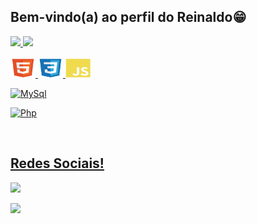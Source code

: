 ## Bem-vindo(a) ao perfil do Reinaldo😁

 <div>
   <a href="https://github.com/reinaldo-ss">
   <img height="180em" src="https://github-readme-stats.vercel.app/api?username=reinaldo-ss&show_icons=true&theme=tokyonight&include_all_commits=true&count_private=true"/>
   <img height="180em" src="https://github-readme-stats.vercel.app/api/top-langs/?username=reinaldo-ss&layout=compact&langs_count=6&theme=tokyonight"/>
</div>
     <br>
<div>
  
  <img align="" alt="HTML" height="30" width="40" src="https://raw.githubusercontent.com/devicons/devicon/master/icons/html5/html5-original.svg">
  
  <img align="" alt="CSS" height="30" width="40" src="https://raw.githubusercontent.com/devicons/devicon/master/icons/css3/css3-original.svg">  
  
  <img align="" alt="Js" height="30" width="40" src="https://raw.githubusercontent.com/devicons/devicon/master/icons/javascript/javascript-plain.svg">
  
  <img align="" alt="MySql" height="30" width="40"
src="https://cdn.jsdelivr.net/gh/devicons/devicon/icons/php/php-original.svg">
  
  <img align="" alt="Php" height="30" width="40" 
src="https://cdn.jsdelivr.net/gh/devicons/devicon/icons/mysql/mysql-original-wordmark.svg">
</div>
 
<br>
 
## Redes Sociais!
 
<div> 
  <a href="https://instagram.com/_kingnald" target="_blank"><img src="https://img.shields.io/badge/-Instagram-%23E4405F?style=for-the-badge&logo=instagram&logoColor=white" target="_blank"></a>
  
  <a href="https://www.linkedin.com/in/reinaldo-silva-santana-filho" target="_blank"><img src="https://img.shields.io/badge/-LinkedIn-%230077B5?style=for-the-badge&logo=linkedin&logoColor=white" target="_blank"></a>
  
</div>
